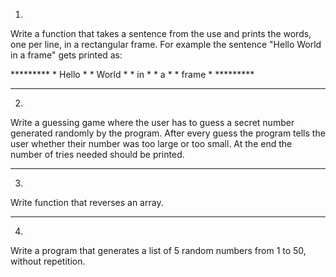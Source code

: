 1.
Write a function that takes a sentence from the use and prints the words, one per line, in a rectangular frame. For example the sentence "Hello World in a frame" gets printed as:

\*\*\*\*\*\*\*\*\*
\* Hello \*
\* World \*
\* in    \*
\* a     \*
\* frame \*
\*\*\*\*\*\*\*\*\*

---

2.
Write a guessing game where the user has to guess a secret number generated randomly by the program.
After every guess the program tells the user whether their number was too large or too small.
At the end the number of tries needed should be printed.

---

3.
Write function that reverses an array.

---

4.
Write a program that generates a list of 5 random numbers from 1 to 50, without repetition.
